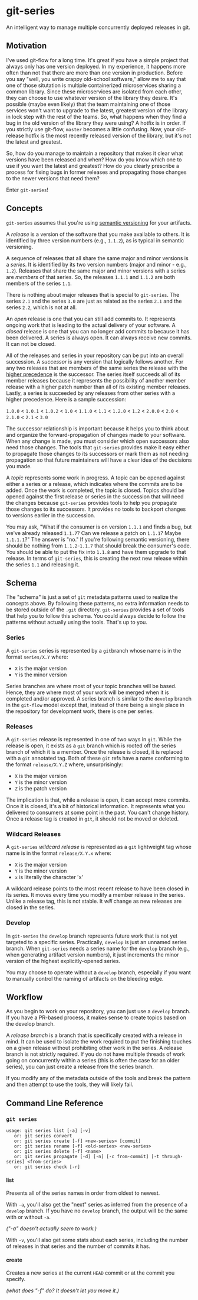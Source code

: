# git-series

An intelligent way to manage multiple concurrently deployed releases in git.

## Motivation

I've used git-flow for a long time. It's great if you have a simple project
that always only has one version deployed. In my experience, it happens more
often than not that there are more than one version in production. Before
you say "well, you write crappy old-school software," allow me to say that
one of those situtation is multiple containerized microservices sharing 
a common library. Since these microservices are isolated from each 
other, they can choose to use whatever version of the library they desire.
It's possible (maybe even likely) that the team maintaining one of those
services won't want to upgrade to the latest, greatest version of the library
in lock step with the rest of the teams. So, what happens when they find a
bug in the old version of the library they were using? A hotfix is in order.
If you strictly use git-flow, `master` becomes a little confusing. Now, your
old-release hotfix is the most recently released version of the library,
but it's not the latest and greatest.

So, how do you manage to maintain a repository that makes it clear what 
versions have been released and when? How do you know which one to use if 
you want the latest and greatest? How do you clearly prescribe a process 
for fixing bugs in former releases and propagating those changes to the 
newer versions that need them?

Enter `git-series`!

## Concepts

`git-series` assumes that you're using [semantic versioning](https://semver.org/)
for your artifacts.

A _release_ is a version of the software that you make available to others.
It is identified by three version numbers (e.g., `1.1.2`), as is typical 
in semantic versioning.

A sequence of releases that all share the same major and minor versions is 
a _series_. It is identified by its two version numbers (major and minor - 
e.g., `1.2`). Releases that share the same major and minor versions with a 
series are _members_ of that series. So, the releases `1.1.1` and `1.1.2` 
are both members of the series `1.1`.

There is nothing about major releases that is special to `git-series`. The
series `2.1` and the series `3.0` are just as related as the series `2.1`
and the series `2.2`, which is not at all.
 
An _open_ release is one that you can still add commits to. It represents
ongoing work that is leading to the actual delivery of your software. A 
_closed_ release is one that you can no longer add commits to because it 
has been delivered. A series is always open. It can always receive new 
commits. It can not be closed.

All of the releases and series in your repository can be put into an 
overall succession. A _successor_ is any version that logically follows 
another. For any two releases that are members of the same series the
release with the [higher precedence](https://semver.org/#spec-item-11)
is the successor. The series itself succeeds all of its member releases
because it represents the possibility of another member release with a 
higher patch number than all of its existing member releases. Lastly,
a series is succeeded by any releases from other series with a higher
precedence. Here is a sample succession:

`1.0.0` < `1.0.1` < `1.0.2` < `1.0` < `1.1.0` < `1.1` < `1.2.0` < `1.2` < `2.0.0` < `2.0` < `2.1.0` < `2.1` < `3.0`
 
The successor relationship is important because it helps you to think about 
and organize the forward-propagation of changes made to your software. When 
any change is made, you must consider which open successors also need those 
changes. The tools that `git-series` provides make it easy either to 
propagate those changes to its successors or mark them as not needing 
propagation so that future maintainers will have a clear idea of the
decisions you made.

A _topic_ represents some work in progress. A topic can be opened 
against either a series or a release, which indicates where the
commits are to be added. Once the work is completed, the topic is closed.
Topics should be opened against the first release or series in the 
succession that will need the changes because `git-series` provides tools 
to help you propagate those changes to its successors. It provides no 
tools to backport changes to versions earlier in the succession. 

You may ask, "What if the consumer is on version `1.1.1` and finds a bug,
but we've already released `1.1.7`? Can we release a patch on `1.1.1`?
Maybe `1.1.1.1`?" The answer is "no." If you're following semantic 
versioning, there should be nothing from `1.1.2`-`1.1.7` that should break 
the consumer's code. You should be able to put the fix into `1.1.8` and 
have them upgrade to that release. In terms of `git-series`, this is 
creating the next new release within the series `1.1` and releasing it.

## Schema

The "schema" is just a set of `git` metadata patterns used to realize the 
concepts above. By following these patterns, no extra information needs to
be stored outside of the `.git` directory. `git-series` provides a set of
tools that help you to follow this schema. You could always decide to 
follow the patterns without actually using the tools. That's up to you.


### Series

A `git-series` series is represented by a `git`branch whose name is in the
format `series/X.Y` where:
 * `X` is the major version
 * `Y` is the minor version 

Series branches are where most of your topic branches will be based.
Hence, they are where most of your work will be merged when it is 
completed and/or approved. A series branch is similar to the `develop` 
branch in the `git-flow` model except that, instead of there being a 
single place in the repository for development work, there is one per 
series.


### Releases

A `git-series` release is represented in one of two ways in `git`. While 
the release is open, it exists as a `git` branch which is rooted off the
series branch of which it is a member. Once the release is closed, it is
replaced with a `git` annotated tag. Both of these `git` refs have a
name conforming to the format `release/X.Y.Z` where, unsurprisingly:
 * `X` is the major version
 * `Y` is the minor version 
 * `Z` is the patch version 

The implication is that, while a release is open, it can accept more
commits. Once it is closed, it's a bit of historical information. It 
represents what you delivered to consumers at some point in the past.
You can't change history. Once a release tag is created in `git`, it
should not be moved or deleted. 


### Wildcard Releases

A `git-series` _wildcard release_ is represented as a `git` lightweight 
tag whose name is in the format `release/X.Y.x` where:
 * `X` is the major version
 * `Y` is the minor version 
 * `x` is literally the character 'x'

A wildcard release points to the most recent release to have been 
closed in its series. It moves every time you modify a member release 
in the series. Unlike a release tag, this is not stable. It _will_
change as new releases are closed in the series.


### Develop

In `git-series` the `develop` branch represents future work that is not yet
targeted to a specific series. Practically, `develop` is just an unnamed
series branch. When `git-series` needs a series name for the `develop`
branch (e.g., when generating artifact version numbers), it just increments
the minor version of the highest explicitly-opened series.

You may choose to operate without a `develop` branch, especially if you
want to manually control the naming of artifacts on the bleeding edge.


## Workflow

As you begin to work on your repository, you can just use a `develop` branch.
If you have a PR-based process, it makes sense to create topics based on the
develop branch. 



A _release branch_ is a branch that is specifically created with a release in
mind. It can be used to isolate the work required to put the finishing touches 
on a given release without prohibiting other work in the series. A release branch
is not strictly required. If you do not have multiple threads of work going on 
concurrently within a series (this is often the case for an older series), you can
just create a release from the series branch. 




If you modify any of the metadata outside of the tools and break the pattern 
and then attempt to use the tools, they will likely fail. 

## Command Line Reference

### `git series`

```
usage: git series list [-a] [-v]
   or: git series convert
   or: git series create [-f] <new-series> [commit]
   or: git series rename [-f] <old-series> <new-series>
   or: git series delete [-f] <name>
   or: git series propagate [-d] [-n] [-c from-commit] [-t through-series] <from-series>
   or: git series check [-r]
```

#### list

Presents all of the series names in order from oldest to newest.

With `-a`, you'll also get the "next" series as inferred from the presence 
of a `develop` branch. If you have no `develop` branch, the output will 
be the same with or without `-a`.

_("-a" doesn't actually seem to work.)_

With `-v`, you'll also get some stats about each series, including the
number of releases in that series and the number of commits it has.

#### create

Creates a new series at the current `HEAD` commit or at the commit you
specify.

_(what does "-f" do? It doesn't let you move it.)_